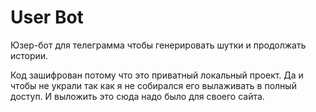 # User Bot
Юзер-бот для телеграмма чтобы генерировать шутки и продолжать истории.

Код зашифрован потому что это приватный локальный проект. Да и чтобы не украли так как я не собирался его вылаживать в полный доступ. И выложить это сюда надо было для своего сайта.
